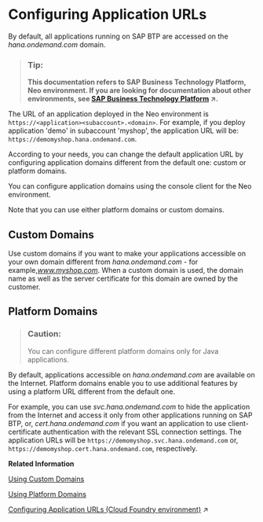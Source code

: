 <!-- loio7ceeaa5e528140c48ae53b68433293ba -->

# Configuring Application URLs

By default, all applications running on SAP BTP are accessed on the *hana.ondemand.com* domain.

> ### Tip:  
> **This documentation refers to SAP Business Technology Platform, Neo environment. If you are looking for documentation about other environments, see [SAP Business Technology Platform](https://help.sap.com/viewer/65de2977205c403bbc107264b8eccf4b/Cloud/en-US/6a2c1ab5a31b4ed9a2ce17a5329e1dd8.html "SAP Business Technology Platform (SAP BTP) is an integrated offering comprised of four technology portfolios: database and data management, application development and integration, analytics, and intelligent technologies. The platform offers users the ability to turn data into business value, compose end-to-end business processes, and build and extend SAP applications quickly.") :arrow_upper_right:.**

The URL of an application deployed in the Neo environment is `https://<application><subaccount>.<domain>`. For example, if you deploy application 'demo' in subaccount 'myshop', the application URL will be: `https://demomyshop.hana.ondemand.com`.

According to your needs, you can change the default application URL by configuring application domains different from the default one: custom or platform domains.

You can configure application domains using the console client for the Neo environment.

Note that you can use either platform domains or custom domains.



## Custom Domains

Use custom domains if you want to make your applications accessible on your own domain different from *hana.ondemand.com* - for example,*www.myshop.com*. When a custom domain is used, the domain name as well as the server certificate for this domain are owned by the customer.



## Platform Domains

> ### Caution:  
> You can configure different platform domains only for Java applications.

By default, applications accessible on *hana.ondemand.com* are available on the Internet. Platform domains enable you to use additional features by using a platform URL different from the default one.

For example, you can use *svc.hana.ondemand.com* to hide the application from the Internet and access it only from other applications running on SAP BTP, or, *cert.hana.ondemand.com* if you want an application to use client-certificate authentication with the relevant SSL connection settings. The application URLs will be `https://demomyshop.svc.hana.ondemand.com` or, `https://demomyshop.cert.hana.ondemand.com`, respectively.

**Related Information**  


[Using Custom Domains](using-custom-domains-98e655a.md "SAP Custom Domain service allows subaccount owners to make their SAP BTP applications accessible via a custom domain that is different from the default one (hana.ondemand.com) - for example www.myshop.com.")

[Using Platform Domains](using-platform-domains-a32d4cd.md#loioa32d4cd65be344439d9ed752f182e609 "Using platform domains, you can configure the application network availability or authentication policy. You can achieve that by configuring the appropriate platform domain which will change the URL on which your application will be accessible.")

[Configuring Application URLs (Cloud Foundry environment)](https://help.sap.com/viewer/65de2977205c403bbc107264b8eccf4b/Cloud/en-US/e623e372e6174f81af2b9b8ef8f6d6d3.html "By default, all applications running on SAP BTP are accessed on the default landscape domain. According to your needs, you can change the default application URL by configuring additional application domains.") :arrow_upper_right:


